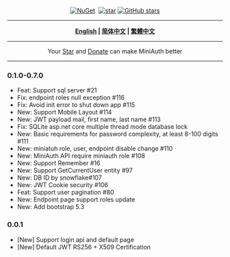 
<div align="center">
<p><a href="https://www.nuget.org/packages/MiniAuth"><img src="https://img.shields.io/nuget/v/MiniAuth.svg" alt="NuGet"></a>  <a href="https://www.nuget.org/packages/MiniAuth"><img src="https://img.shields.io/nuget/dt/MiniAuth.svg" alt=""></a>  
<a href="https://gitee.com/mini-software/MiniAuth"><img src="https://gitee.com/mini-software/MiniAuth/badge/star.svg" alt="star"></a> <a href="https://github.com/Mini-Software/MiniAuth" rel="nofollow"><img src="https://img.shields.io/github/stars/Mini-Software/MiniAuth?logo=github" alt="GitHub stars"></a> 
</p>
</div>

---

<div align="center">
<p><strong><a href="README.md">English</a> | <a href="README.zh-CN.md">简体中文</a> | <a href="README.zh-Hant.md">繁體中文</a></strong></p>
</div>

---

<div align="center">
 Your <a href="https://github.com/Mini-Software/MiniAuth">Star</a> and <a href="https://MiniExcel.github.io">Donate</a> can make MiniAuth better 
</div>

---

### 0.1.0-0.7.0
- Feat: Support sql server #21
- Fix: endpoint roles null exception #116
- Fix: Avoid init error to shut down app #115
- New: Support Mobile Layout #114
- New: JWT payload mail, first name, last name #113
- Fix: SQLite asp.net core multiple thread mode database lock
- New: Basic requirements for password complexity, at least 8-100 digits #111
- New: miniatuh role, user, endpoint disable change #110
- New: MiniAuth API require miniauth role #108
- New: Support Remember #16
- New: Support GetCurrentUser entity #97
- New: DB ID by snowflake#107
- New: JWT Cookie security #106
- Feat: Support user pagination #80
- New: Endpoint page support roles update
- New: Add bootstrap 5.3

### 0.0.1
- [New] Support login api and default page
- [New] Default JWT RS256 + X509 Certification
